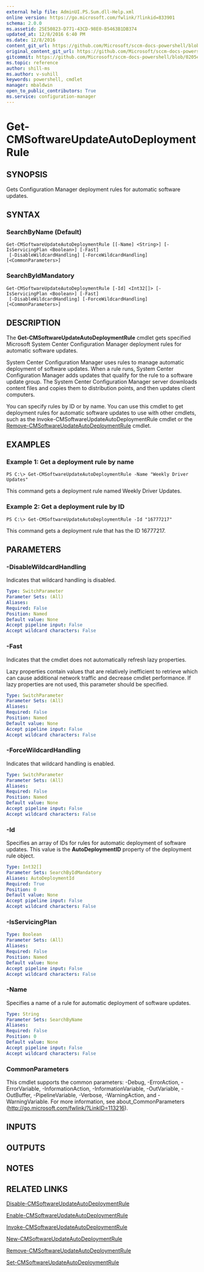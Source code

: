 ```yaml
---
external help file: AdminUI.PS.Sum.dll-Help.xml
online version: https://go.microsoft.com/fwlink/?linkid=833901
schema: 2.0.0
ms.assetid: 25E50823-D771-43CD-98E0-B5463B1DB374
updated_at: 12/8/2016 6:40 PM
ms.date: 12/8/2016
content_git_url: https://github.com/Microsoft/sccm-docs-powershell/blob/live/sccm-cmdlets/ConfigurationManager/vlatest/Get-CMSoftwareUpdateAutoDeploymentRule.md
original_content_git_url: https://github.com/Microsoft/sccm-docs-powershell/blob/live/sccm-cmdlets/ConfigurationManager/vlatest/Get-CMSoftwareUpdateAutoDeploymentRule.md
gitcommit: https://github.com/Microsoft/sccm-docs-powershell/blob/0205e569abecf1b4e1b2b342947b87a3691b29a5/sccm-cmdlets/ConfigurationManager/vlatest/Get-CMSoftwareUpdateAutoDeploymentRule.md
ms.topic: reference
author: shill-ms
ms.author: v-suhill
keywords: powershell, cmdlet
manager: mbaldwin
open_to_public_contributors: True
ms.service: configuration-manager
---
```


# Get-CMSoftwareUpdateAutoDeploymentRule

## SYNOPSIS
Gets Configuration Manager deployment rules for automatic software updates.

## SYNTAX

### SearchByName (Default)
```
Get-CMSoftwareUpdateAutoDeploymentRule [[-Name] <String>] [-IsServicingPlan <Boolean>] [-Fast]
 [-DisableWildcardHandling] [-ForceWildcardHandling] [<CommonParameters>]
```

### SearchByIdMandatory
```
Get-CMSoftwareUpdateAutoDeploymentRule [-Id] <Int32[]> [-IsServicingPlan <Boolean>] [-Fast]
 [-DisableWildcardHandling] [-ForceWildcardHandling] [<CommonParameters>]
```

## DESCRIPTION
The **Get-CMSoftwareUpdateAutoDeploymentRule** cmdlet gets specified Microsoft System Center Configuration Manager deployment rules for automatic software updates.

System Center Configuration Manager uses rules to manage automatic deployment of software updates.
When a rule runs, System Center Configuration Manager adds updates that qualify for the rule to a software update group.
The System Center Configuration Manager server downloads content files and copies them to distribution points, and then updates client computers.

You can specify rules by ID or by name.
You can use this cmdlet to get deployment rules for automatic software updates to use with other cmdlets, such as the Invoke-CMSoftwareUpdateAutoDeploymentRule cmdlet or the [Remove-CMSoftwareUpdateAutoDeploymentRule](./Remove-CMSoftwareUpdateAutoDeploymentRule.md) cmdlet.

## EXAMPLES

### Example 1: Get a deployment rule by name
```
PS C:\> Get-CMSoftwareUpdateAutoDeploymentRule -Name "Weekly Driver Updates"
```

This command gets a deployment rule named Weekly Driver Updates.

### Example 2: Get a deployment rule by ID
```
PS C:\> Get-CMSoftwareUpdateAutoDeploymentRule -Id "16777217"
```

This command gets a deployment rule that has the ID 16777217.

## PARAMETERS

### -DisableWildcardHandling
Indicates that wildcard handling is disabled.

```yaml
Type: SwitchParameter
Parameter Sets: (All)
Aliases: 
Required: False
Position: Named
Default value: None
Accept pipeline input: False
Accept wildcard characters: False
```

### -Fast
Indicates that the cmdlet does not automatically refresh lazy properties.

Lazy properties contain values that are relatively inefficient to retrieve which can cause additional network traffic and decrease cmdlet performance.
If lazy properties are not used, this parameter should be specified.

```yaml
Type: SwitchParameter
Parameter Sets: (All)
Aliases: 
Required: False
Position: Named
Default value: None
Accept pipeline input: False
Accept wildcard characters: False
```

### -ForceWildcardHandling
Indicates that wildcard handling is enabled.

```yaml
Type: SwitchParameter
Parameter Sets: (All)
Aliases: 
Required: False
Position: Named
Default value: None
Accept pipeline input: False
Accept wildcard characters: False
```

### -Id
Specifies an array of IDs for rules for automatic deployment of software updates.
This value is the **AutoDeploymentID** property of the deployment rule object.

```yaml
Type: Int32[]
Parameter Sets: SearchByIdMandatory
Aliases: AutoDeploymentId
Required: True
Position: 0
Default value: None
Accept pipeline input: False
Accept wildcard characters: False
```

### -IsServicingPlan


```yaml
Type: Boolean
Parameter Sets: (All)
Aliases: 
Required: False
Position: Named
Default value: None
Accept pipeline input: False
Accept wildcard characters: False
```

### -Name
Specifies a name of a rule for automatic deployment of software updates.

```yaml
Type: String
Parameter Sets: SearchByName
Aliases: 
Required: False
Position: 0
Default value: None
Accept pipeline input: False
Accept wildcard characters: False
```

### CommonParameters
This cmdlet supports the common parameters: -Debug, -ErrorAction, -ErrorVariable, -InformationAction, -InformationVariable, -OutVariable, -OutBuffer, -PipelineVariable, -Verbose, -WarningAction, and -WarningVariable. For more information, see about_CommonParameters (http://go.microsoft.com/fwlink/?LinkID=113216).

## INPUTS

## OUTPUTS

## NOTES

## RELATED LINKS

[Disable-CMSoftwareUpdateAutoDeploymentRule](xref:ConfigurationManager/vlatest/Disable-CMSoftwareUpdateAutoDeploymentRule.md)

[Enable-CMSoftwareUpdateAutoDeploymentRule](xref:ConfigurationManager/vlatest/Enable-CMSoftwareUpdateAutoDeploymentRule.md)

[Invoke-CMSoftwareUpdateAutoDeploymentRule](xref:ConfigurationManager/vlatest/Invoke-CMSoftwareUpdateAutoDeploymentRule.md)

[New-CMSoftwareUpdateAutoDeploymentRule](xref:ConfigurationManager/vlatest/New-CMSoftwareUpdateAutoDeploymentRule.md)

[Remove-CMSoftwareUpdateAutoDeploymentRule](xref:ConfigurationManager/vlatest/Remove-CMSoftwareUpdateAutoDeploymentRule.md)

[Set-CMSoftwareUpdateAutoDeploymentRule](xref:ConfigurationManager/vlatest/Set-CMSoftwareUpdateAutoDeploymentRule.md)


